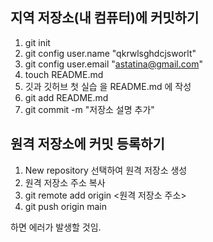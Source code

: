 


## 지역 저장소(내 컴퓨터)에 커밋하기

1. git init
2. git config user.name "qkrwlsghdcjsworlt"
3. git config user.email "astatina@gmail.com"
4. touch README.md
5. 깃과 깃허브 첫 실습 을 README.md 에 작성
6. git add README.md
7. git commit -m "저장소 설명 추가"

## 원격 저장소에 커밋 등록하기

1. New repository 선택하여 원격 저장소 생성
2. 원격 저장소 주소 복사
3. git remote add origin <원격 저장소 주소>
4. git push origin main

하면 에러가 발생할 것임.


